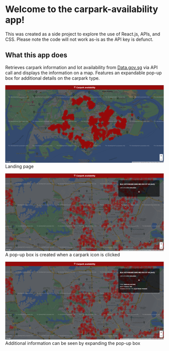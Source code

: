 # Welcome to the carpark-availability app!
This was created as a side project to explore the use of React.js, APIs, and CSS.
Please note the code will not work as-is as the API key is defunct.

## What this app does
Retrieves carpark information and lot availability from [Data.gov.sg](https://data.gov.sg/developer) via API call and displays the information on a map. Features an expandable pop-up box for additional details on the carpark type.

![landing image](https://github.com/hytai/Carpark-availability/blob/add-readme/images/image1.png)
Landing page

![pop-up](https://github.com/hytai/Carpark-availability/blob/add-readme/images/image2.png)
A pop-up box is created when a carpark icon is clicked

![pop up expanded](https://github.com/hytai/Carpark-availability/blob/add-readme/images/image3.png)
Additional information can be seen by expanding the pop-up box
